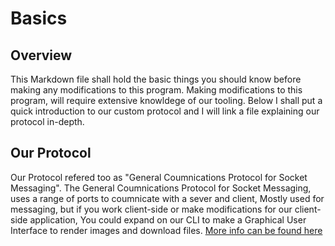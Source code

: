 # Basics
## Overview
This Markdown file shall hold the basic things you should know before making any modifications to this program. Making modifications to this program, will require extensive knowldege of our tooling. Below I shall put a quick introduction to our custom protocol and I will link a file explaining our protocol in-depth.
## Our Protocol
Our Protocol refered too as "General Coumnications Protocol for Socket Messaging". The General Coumnications Protocol for Socket Messaging, uses a range of ports to coumnicate with a sever and client, Mostly used for messaging, but if you work client-side or make modifications for our client-side application, You could expand on our CLI to make a Graphical User Interface to render images and download files. [More info can be found here](./Protocol.md)
